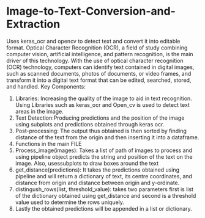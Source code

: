 # Image-to-Text-Conversion-and-Extraction
Uses keras_ocr and opencv to detect text and convert it into editable format.
Optical Character Recognition (OCR), a field of study combining computer vision, artificial intelligence, and pattern recognition, is the main driver of this technology. With the use of optical character recognition (OCR) technology, computers can identify text contained in digital images, such as scanned documents, photos of documents, or video frames, and transform it into a digital text format that can be edited, searched, stored, and handled.
Key Components:
1. Libraries: Increasing the quality of the image to aid in text recognition. Using Libraries such as keras_ocr and Open_cv is used to detect text areas in the image.
2. Text Detection:Producing predictions and the position of the image using subplots and predictions obtained through keras ocr.
3. Post-processing: The output thus obtained is then sorted by finding distance of the text from the origin and then inserting it into a dataframe.
4. Functions in the main FILE
1. Process_image(images): Takes a list of path of images to process and using pipeline object predicts the string and position of the text on the image. Also, usessubplots to draw boxes around the text
2. get_distance(predictions): It takes the predictions obtained using pipeline and will return a dictionary of text, its centre coordinates, and distance from origin and distance between origin and y-ordinate.
3. distingush_rows(list, threshold_value): takes two parameters first is list of the dictionary obtained using get_distance and second is a threshold value used to determine the rows uniquely.
4. Lastly the obtained predictions will be appended in a list or dictionary.
